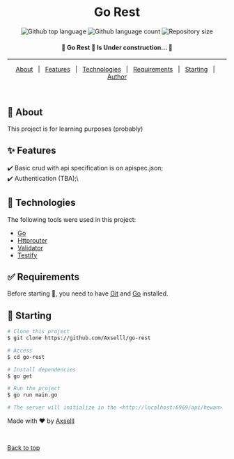 <h1 align="center">Go Rest</h1>

<p align="center">
  <img alt="Github top language" src="https://img.shields.io/github/go-mod/go-version/Axselll/rest-with-go">

  <img alt="Github language count" src="https://img.shields.io/github/languages/count/Axselll/rest-with-go">

  <img alt="Repository size" src="https://img.shields.io/github/repo-size/Axselll/rest-with-go">

  <!-- <img alt="Github issues" src="https://img.shields.io/github/issues/{{YOUR_GITHUB_USERNAME}}/go-rest?color=56BEB8" /> -->

  <!-- <img alt="Github forks" src="https://img.shields.io/github/forks/{{YOUR_GITHUB_USERNAME}}/go-rest?color=56BEB8" /> -->

  <!-- <img alt="Github stars" src="https://img.shields.io/github/stars/{{YOUR_GITHUB_USERNAME}}/go-rest?color=56BEB8" /> -->
</p>

<!-- Status -->

<h4 align="center"> 
	🚧  Go Rest 🚀 Is Under construction...  🚧
</h4> 

<hr>

<p align="center">
  <a href="#dart-about">About</a> &#xa0; | &#xa0; 
  <a href="#sparkles-features">Features</a> &#xa0; | &#xa0;
  <a href="#rocket-technologies">Technologies</a> &#xa0; | &#xa0;
  <a href="#white_check_mark-requirements">Requirements</a> &#xa0; | &#xa0;
  <a href="#checkered_flag-starting">Starting</a> &#xa0; | &#xa0;
  <a href="https://github.com/Axselll" target="_blank">Author</a>
</p>

<br>

## :dart: About ##

This project is for learning purposes (probably)

## :sparkles: Features ##

:heavy_check_mark: Basic crud with api specification is on apispec.json;\
:heavy_check_mark: Authentication (TBA);\

## :rocket: Technologies ##

The following tools were used in this project:

- [Go](https://go.dev/)
- [Httprouter](https://github.com/julienschmidt/httprouter)
- [Validator](https://github.com/go-playground/validator)
- [Testify](https://github.com/stretchr/testify)

## :white_check_mark: Requirements ##

Before starting :checkered_flag:, you need to have [Git](https://git-scm.com) and [Go](https://go.dev/) installed.

## :checkered_flag: Starting ##

```bash
# Clone this project
$ git clone https://github.com/Axselll/go-rest

# Access
$ cd go-rest

# Install dependencies
$ go get

# Run the project
$ go run main.go

# The server will initialize in the <http://localhost:6969/api/hewan>
```


Made with :heart: by <a href="https://github.com/{{Axselll}}" target="_blank">Axselll</a>

&#xa0;

<a href="#top">Back to top</a>
